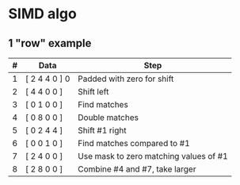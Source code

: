 
# SIMD algo

## 1 "row" example

|#| Data | Step |
|-|-|-|
|1| [ 2 4 4 0 ] 0 | Padded with zero for shift |
|2| [ 4 4 0 0 ] | Shift left |
|3| [ 0 1 0 0 ] | Find matches |
|4| [ 0 8 0 0 ] | Double matches |
|5| [ 0 2 4 4 ] | Shift #1 right |
|6| [ 0 0 1 0 ] | Find matches compared to #1 |
|7| [ 2 4 0 0 ] | Use mask to zero matching values of #1 |
|8| [ 2 8 0 0 ] | Combine #4 and #7, take larger |
